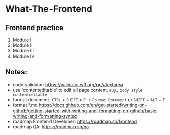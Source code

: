 # What-The-Frontend

## Frontend practice
1. Module I
1. Module II
1. Module III
1. Module IV

## Notes:
 - code validator: https://validator.w3.org/nu/#textarea 
 - use 'contenteditable' to edit all page content, e.g., `body style contenteditable`
 - format document: `CTRL` + `SHIFT` + `P` -> `Format Document` or `SHIFT` + `ALT` + `F`
 - format *.md https://docs.github.com/en/get-started/writing-on-github/getting-started-with-writing-and-formatting-on-github/basic-writing-and-formatting-syntax 
 - roadmap Frontend Developer: https://roadmap.sh/frontend
 - roadmap QA: https://roadmap.sh/qa